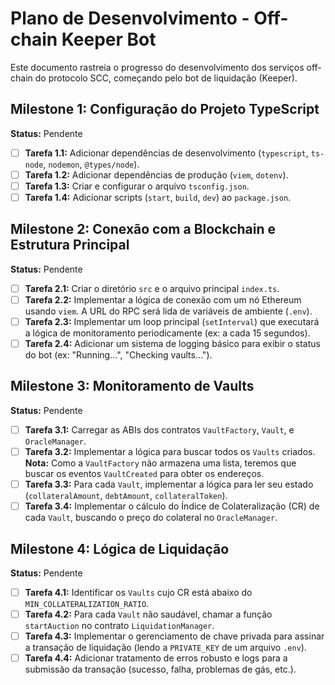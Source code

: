 # Plano de Desenvolvimento - Off-chain Keeper Bot

Este documento rastreia o progresso do desenvolvimento dos serviços off-chain do protocolo SCC, começando pelo bot de liquidação (Keeper).

## Milestone 1: Configuração do Projeto TypeScript

**Status:** Pendente

- [ ] **Tarefa 1.1:** Adicionar dependências de desenvolvimento (`typescript`, `ts-node`, `nodemon`, `@types/node`).
- [ ] **Tarefa 1.2:** Adicionar dependências de produção (`viem`, `dotenv`).
- [ ] **Tarefa 1.3:** Criar e configurar o arquivo `tsconfig.json`.
- [ ] **Tarefa 1.4:** Adicionar scripts (`start`, `build`, `dev`) ao `package.json`.

## Milestone 2: Conexão com a Blockchain e Estrutura Principal

**Status:** Pendente

- [ ] **Tarefa 2.1:** Criar o diretório `src` e o arquivo principal `index.ts`.
- [ ] **Tarefa 2.2:** Implementar a lógica de conexão com um nó Ethereum usando `viem`. A URL do RPC será lida de variáveis de ambiente (`.env`).
- [ ] **Tarefa 2.3:** Implementar um loop principal (`setInterval`) que executará a lógica de monitoramento periodicamente (ex: a cada 15 segundos).
- [ ] **Tarefa 2.4:** Adicionar um sistema de logging básico para exibir o status do bot (ex: "Running...", "Checking vaults...").

## Milestone 3: Monitoramento de Vaults

**Status:** Pendente

- [ ] **Tarefa 3.1:** Carregar as ABIs dos contratos `VaultFactory`, `Vault`, e `OracleManager`.
- [ ] **Tarefa 3.2:** Implementar a lógica para buscar todos os `Vaults` criados. **Nota:** Como a `VaultFactory` não armazena uma lista, teremos que buscar os eventos `VaultCreated` para obter os endereços.
- [ ] **Tarefa 3.3:** Para cada `Vault`, implementar a lógica para ler seu estado (`collateralAmount`, `debtAmount`, `collateralToken`).
- [ ] **Tarefa 3.4:** Implementar o cálculo do Índice de Colateralização (CR) de cada `Vault`, buscando o preço do colateral no `OracleManager`.

## Milestone 4: Lógica de Liquidação

**Status:** Pendente

- [ ] **Tarefa 4.1:** Identificar os `Vaults` cujo CR está abaixo do `MIN_COLLATERALIZATION_RATIO`.
- [ ] **Tarefa 4.2:** Para cada `Vault` não saudável, chamar a função `startAuction` no contrato `LiquidationManager`.
- [ ] **Tarefa 4.3:** Implementar o gerenciamento de chave privada para assinar a transação de liquidação (lendo a `PRIVATE_KEY` de um arquivo `.env`).
- [ ] **Tarefa 4.4:** Adicionar tratamento de erros robusto e logs para a submissão da transação (sucesso, falha, problemas de gás, etc.).
